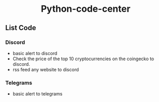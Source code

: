 <h1 align="center">Python-code-center</h1>

## List Code 

### Discord
* basic alert to discord
* Check the price of the top 10 cryptocurrencies on the coingecko to discord.
* rss feed any website to discord

### Telegrams
* basic alert to telegrams
